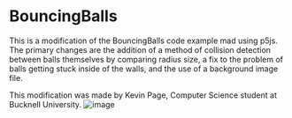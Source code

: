 # BouncingBalls
This is a modification of the BouncingBalls code example mad using p5js. 
The primary changes are the addition of a method of collision detection between balls themselves by comparing radius size, 
a fix to the problem of balls getting stuck inside of the walls, and the use of a background image file. 

This modification was made by Kevin Page, Computer Science student at Bucknell University. 
![image](https://user-images.githubusercontent.com/120585164/207657293-5d28021b-a628-45ab-9f62-6a9bc5615353.png)

